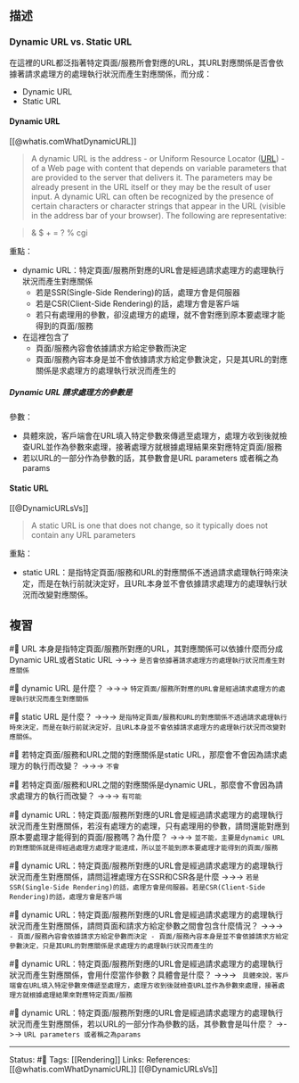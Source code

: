 ## 描述

### Dynamic URL vs. Static URL

在這裡的URL都泛指著特定頁面/服務所會對應的URL，其URL對應關係是否會依據著請求處理方的處理執行狀況而產生對應關係，而分成：
- Dynamic URL
- Static URL

#### Dynamic URL

[[@whatis.comWhatDynamicURL]]
> A dynamic URL is the address - or Uniform Resource Locator ([URL](https://www.techtarget.com/searchnetworking/definition/URL)) - of a Web page with content that depends on variable parameters that are provided to the server that delivers it. The parameters may be already present in the URL itself or they may be the result of user input. A dynamic URL can often be recognized by the presence of certain characters or character strings that appear in the URL (visible in the address bar of your browser). The following are representative:

> & $ + = ? % cgi


重點：
- dynamic URL：特定頁面/服務所對應的URL會是經過請求處理方的處理執行狀況而產生對應關係
	- 若是SSR(Single-Side Rendering)的話，處理方會是伺服器
	- 若是CSR(Client-Side Rendering)的話，處理方會是客戶端
	- 若只有處理用的參數，卻沒處理方的處理，就不會對應到原本要處理才能得到的頁面/服務
- 在這裡包含了
	- 頁面/服務內容會依據請求方給定參數而決定
	- 頁面/服務內容本身是並不會依據請求方給定參數決定，只是其URL的對應關係是求處理方的處理執行狀況而產生的


##### Dynamic URL 請求處理方的參數是

參數：
- 具體來說，客戶端會在URL填入特定參數來傳遞至處理方，處理方收到後就檢查URL並作為參數來處理，接著處理方就根據處理結果來對應特定頁面/服務
- 若以URL的一部分作為參數的話，其參數會是URL parameters 或者稱之為params


#### Static URL
[[@DynamicURLsVs]]
> A static URL is one that does not change, so it typically does not contain any URL parameters

重點：
- static URL：是指特定頁面/服務和URL的對應關係不透過請求處理執行時來決定，而是在執行前就決定好，且URL本身並不會依據請求處理方的處理執行狀況而改變對應關係。




## 複習

#🧠 URL 本身是指特定頁面/服務所對應的URL，其對應關係可以依據什麼而分成Dynamic URL或者Static URL ->->-> `是否會依據著請求處理方的處理執行狀況而產生對應關係`
<!--SR:!2022-11-26,17,248-->

#🧠 dynamic URL 是什麼？ ->->-> `特定頁面/服務所對應的URL會是經過請求處理方的處理執行狀況而產生對應關係`
<!--SR:!2022-11-25,16,248-->

#🧠 static URL 是什麼？ ->->-> `是指特定頁面/服務和URL的對應關係不透過請求處理執行時來決定，而是在執行前就決定好，且URL本身並不會依據請求處理方的處理執行狀況而改變對應關係。`
<!--SR:!2022-11-12,6,248-->

#🧠 若特定頁面/服務和URL之間的對應關係是static URL，那麼會不會因為請求處理方的執行而改變？  ->->-> `不會`
<!--SR:!2022-11-11,5,248-->

#🧠 若特定頁面/服務和URL之間的對應關係是dynamic URL，那麼會不會因為請求處理方的執行而改變？  ->->-> `有可能`
<!--SR:!2022-11-11,5,248-->


#🧠 dynamic URL：特定頁面/服務所對應的URL會是經過請求處理方的處理執行狀況而產生對應關係，若沒有處理方的處理，只有處理用的參數，請問還能對應到原本要處理才能得到的頁面/服務嗎？為什麼？ ->->-> `並不能，主要是dynamic URL的對應關係就是得經過處理方處理才能達成，所以並不能到原本要處理才能得到的頁面/服務`
<!--SR:!2022-11-14,10,250-->

#🧠 dynamic URL：特定頁面/服務所對應的URL會是經過請求處理方的處理執行狀況而產生對應關係，請問這裡處理方在SSR和CSR各是什麼 ->->-> `若是SSR(Single-Side Rendering)的話，處理方會是伺服器。若是CSR(Client-Side Rendering)的話，處理方會是客戶端`
<!--SR:!2022-11-21,13,248-->

#🧠 dynamic URL：特定頁面/服務所對應的URL會是經過請求處理方的處理執行狀況而產生對應關係，請問頁面和請求方給定參數之間會包含什麼情況？ ->->-> `	- 頁面/服務內容會依據請求方給定參數而決定 - 頁面/服務內容本身是並不會依據請求方給定參數決定，只是其URL的對應關係是求處理方的處理執行狀況而產生的`
<!--SR:!2022-11-09,6,248-->

#🧠 dynamic URL：特定頁面/服務所對應的URL會是經過請求處理方的處理執行狀況而產生對應關係，會用什麼當作參數？具體會是什麼？ ->->-> ` 具體來說，客戶端會在URL填入特定參數來傳遞至處理方，處理方收到後就檢查URL並作為參數來處理，接著處理方就根據處理結果來對應特定頁面/服務`
<!--SR:!2022-11-25,16,248-->


#🧠 dynamic URL：特定頁面/服務所對應的URL會是經過請求處理方的處理執行狀況而產生對應關係，若以URL的一部分作為參數的話，其參數會是叫什麼？ ->->-> `URL parameters 或者稱之為params`
<!--SR:!2022-11-10,6,230-->



---
Status: #🌱 
Tags:
[[Rendering]]
Links:
References:
[[@whatis.comWhatDynamicURL]]
[[@DynamicURLsVs]]